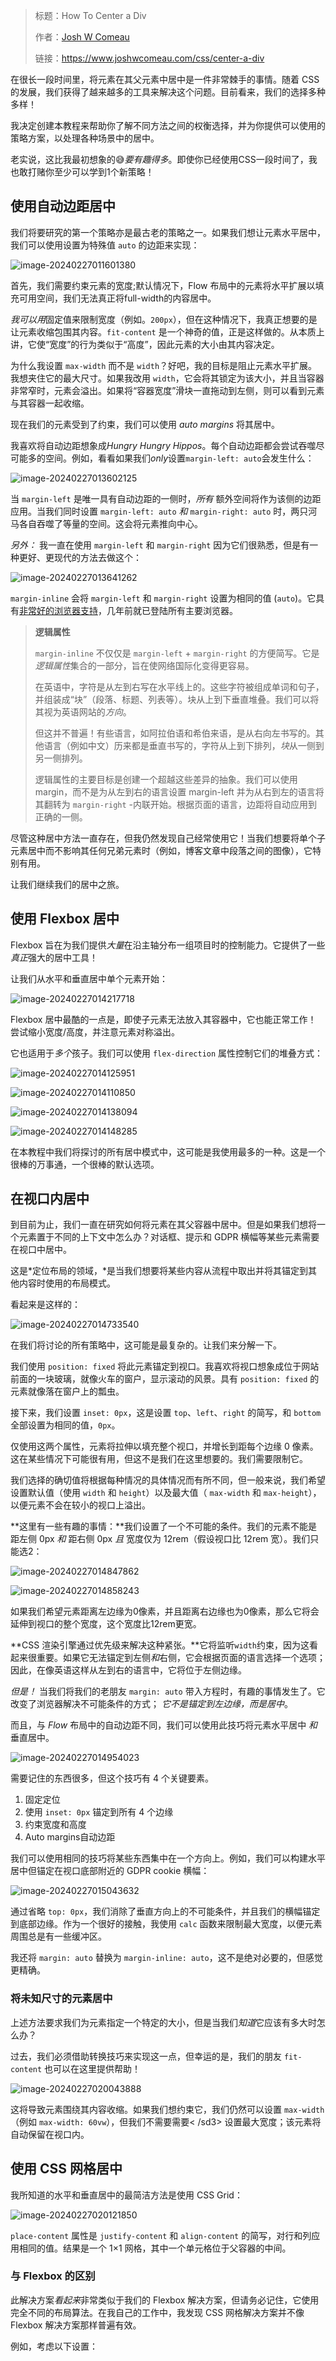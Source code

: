 > 标题：How To Center a Div
>
> 作者：[Josh W Comeau](https://www.joshwcomeau.com/)
>
> 链接：https://www.joshwcomeau.com/css/center-a-div

在很长一段时间里，将元素在其父元素中居中是一件非常棘手的事情。随着 CSS 的发展，我们获得了越来越多的工具来解决这个问题。目前看来，我们的选择多种多样！

我决定创建本教程来帮助你了解不同方法之间的权衡选择，并为你提供可以使用的策略方案，以处理各种场景中的居中。

老实说，这比我最初想象的😅*要有趣得多*。即使你已经使用CSS一段时间了，我也敢打赌你至少可以学到1个新策略！

## 使用自动边距居中

我们将要研究的第一个策略亦是最古老的策略之一。如果我们想让元素水平居中，我们可以使用设置为特殊值 `auto` 的边距来实现：

![image-20240227011601380](https://fs.lwmc.net/uploads/2024/02/1708967761912-202402270116456.webp)

首先，我们需要约束元素的宽度;默认情况下，Flow 布局中的元素将水平扩展以填充可用空间，我们无法真正将full-width的内容居中。

*我可以用*固定值来限制宽度（例如。`200px`），但在这种情况下，我真正想要的是让元素收缩包围其内容。`fit-content` 是一个神奇的值，正是这样做的。从本质上讲，它使“宽度”的行为类似于“高度”，因此元素的大小由其内容决定。

为什么我设置 `max-width` 而不是 `width`？好吧，我的目标是阻止元素水平扩展。我想夹住它的最大尺寸。如果我改用 `width`，它会将其锁定为该大小，并且当容器非常窄时，元素会溢出。如果将“容器宽度”滑块一直拖动到左侧，则可以看到元素与其容器一起收缩。

现在我们的元素受到了约束，我们可以使用 *auto margins* 将其居中。

我喜欢将自动边距想象成*Hungry Hungry Hippos*。每个自动边距都会尝试吞噬尽可能多的空间。例如，看看如果我们*only*设置`margin-left: auto`会发生什么：

![image-20240227013602125](https://fs.lwmc.net/uploads/2024/02/1708968967586-202402270136177.webp)

当 `margin-left` 是唯一具有自动边距的一侧时，*所有* 额外空间将作为该侧的边距应用。当我们同时设置 `margin-left: auto` *和* `margin-right: auto` 时，两只河马各自吞噬了等量的空间。这会将元素推向中心。

*另外：* 我一直在使用 `margin-left` 和 `margin-right` 因为它们很熟悉，但是有一种更好、更现代的方法去做这个：

![image-20240227013641262](https://fs.lwmc.net/uploads/2024/02/1708969001614-202402270136305.webp)

`margin-inline` 会将 `margin-left` 和 `margin-right` 设置为相同的值 (`auto`)。它具有[非常好的浏览器支持](https://caniuse.com/mdn-css_properties_margin-inline)，几年前就已登陆所有主要浏览器。

> **逻辑属性**
>
> `margin-inline` 不仅仅是 `margin-left` + `margin-right` 的方便简写。它是*逻辑属性*集合的一部分，旨在使网络国际化变得更容易。
>
> 在英语中，字符是从左到右写在水平线上的。这些字符被组成单词和句子，并组装成“块”（段落、标题、列表等）。块从上到下垂直堆叠。我们可以将其视为英语网站的*方向*。
>
> 但这并不普遍！有些语言，如阿拉伯语和希伯来语，是从右向左书写的。其他语言（例如中文）历来都是垂直书写的，字符从上到下排列，*块*从一侧到另一侧排列。
>
> 逻辑属性的主要目标是创建一个超越这些差异的抽象。我们可以使用 margin，而不是为从左到右的语言设置 margin-left 并为从右到左的语言将其翻转为 `margin-right` -内联开始。根据页面的语言，边距将自动应用到正确的一侧。

尽管这种居中方法一直存在，但我仍然发现自己经常使用它！当我们想要将单个子元素居中而不影响其任何兄弟元素时（例如，博客文章中段落之间的图像），它特别有用。

让我们继续我们的居中之旅。

## 使用 Flexbox 居中

Flexbox 旨在为我们提供*大量*在沿主轴分布一组项目时的控制能力。它提供了一些*真正*强大的居中工具！

让我们从水平和垂直居中单个元素开始：

![image-20240227014217718](https://fs.lwmc.net/uploads/2024/02/1708969338097-202402270142738.webp)

Flexbox 居中最酷的一点是，即使子元素无法放入其容器中，它也能正常工作！ 尝试缩小宽度/高度，并注意元素对称溢出。

它也适用于*多个*孩子。我们可以使用 `flex-direction` 属性控制它们的堆叠方式：

![image-20240227014125951](https://fs.lwmc.net/uploads/2024/02/1708969286315-202402270141987.webp)

![image-20240227014110850](https://fs.lwmc.net/uploads/2024/02/1708969271560-202402270141875.webp)

![image-20240227014138094](https://fs.lwmc.net/uploads/2024/02/1708969298458-202402270141125.webp)

![image-20240227014148285](https://fs.lwmc.net/uploads/2024/02/1708969308668-202402270141315.webp)

在本教程中我们将探讨的所有居中模式中，这可能是我使用最多的一种。这是一个很棒的万事通，一个很棒的默认选项。

## 在视口内居中

到目前为止，我们一直在研究如何将元素在其父容器中居中。但是如果我们想将一个元素置于不同的上下文中怎么办？对话框、提示和 GDPR 横幅等某些元素需要在视口中居中。

这是*定位布局的领域，*是当我们想要将某些内容从流程中取出并将其锚定到其他内容时使用的布局模式。

看起来是这样的：

![image-20240227014733540](https://fs.lwmc.net/uploads/2024/02/1708969654000-202402270147576.webp)

在我们将讨论的所有策略中，这可能是最复杂的。让我们来分解一下。

我们使用 `position: fixed` 将此元素锚定到视口。我喜欢将视口想象成位于网站前面的一块玻璃，就像火车的窗户，显示滚动的风景。具有 `position: fixed` 的元素就像落在窗户上的瓢虫。

接下来，我们设置 `inset: 0px`，这是设置 `top`、`left`、`right` 的简写，和 `bottom` 全部设置为相同的值，`0px`。

仅使用这两个属性，元素将拉伸以填充整个视口，并增长到距每个边缘 0 像素。这在某些情况下可能很有用，但这不是我们在这里想要的。我们需要限制它。

我们选择的确切值将根据每种情况的具体情况而有所不同，但一般来说，我们希望设置默认值（使用 `width` 和 `height`）以及最大值（ `max-width` 和 `max-height`），以便元素不会在较小的视口上溢出。

**这里有一些有趣的事情：**我们设置了一个不可能的条件。我们的元素不能是距左侧 0px *和* 距右侧 0px *且* 宽度仅为 12rem（假设视口比 12rem 宽）。我们只能选2：

![image-20240227014847862](https://fs.lwmc.net/uploads/2024/02/1708969728285-202402270148887.webp)

![image-20240227014858243](https://fs.lwmc.net/uploads/2024/02/1708969738628-202402270148276.webp)

如果我们希望元素距离左边缘为0像素，并且距离右边缘也为0像素，那么它将会延伸到视口的整个宽度，这个宽度比12rem更宽。

**CSS 渲染引擎通过优先级来解决这种紧张。**它将监听`width`约束，因为这看起来很重要。如果它无法锚定到左侧*和*右侧，它会根据页面的语言选择一个选项；因此，在像英语这样从左到右的语言中，它将位于左侧边缘。

*但是！* 当我们将我们的老朋友 `margin: auto` 带入方程时，有趣的事情发生了。它改变了浏览器解决不可能条件的方式； *它不是锚定到左边缘，而是居中*。

而且，与 *Flow* 布局中的自动边距不同，我们可以使用此技巧将元素水平居中 *和* 垂直居中。

![image-20240227014954023](https://fs.lwmc.net/uploads/2024/02/1708969794439-202402270149055.webp)

需要记住的东西很多，但这个技巧有 4 个关键要素。

1. 固定定位
2. 使用 `inset: 0px` 锚定到所有 4 个边缘
3. 约束宽度和高度
4. Auto margins自动边距

我们可以使用相同的技巧将某些东西集中在一个方向上。例如，我们可以构建水平居中但锚定在视口底部附近的 GDPR cookie 横幅：

![image-20240227015043632](https://fs.lwmc.net/uploads/2024/02/1708969844086-202402270150671.webp)

通过省略 `top: 0px`，我们消除了垂直方向上的不可能条件，并且我们的横幅锚定到底部边缘。作为一个很好的接触，我使用 `calc` 函数来限制最大宽度，以便元素周围总是有一些缓冲区。

我还将 `margin: auto` 替换为 `margin-inline: auto`，这不是绝对必要的，但感觉更精确。

### 将未知尺寸的元素居中

上述方法要求我们为元素指定一个特定的大小，但是当我们*知道*它应该有多大时怎么办？

过去，我们必须借助转换技巧来实现这一点，但幸运的是，我们的朋友 `fit-content` 也可以在这里提供帮助！

![image-20240227020043888](https://fs.lwmc.net/uploads/2024/02/1708970444340-202402270200919.webp)

这将导致元素围绕其内容收缩。如果我们想约束它，我们仍然可以设置 `max-width` （例如 `max-width: 60vw`），但我们不需要需要< /sd3> 设置最大宽度；该元素将自动保留在视口内。

## 使用 CSS 网格居中

我所知道的水平和垂直居中的最简洁方法是使用 CSS Grid：

![image-20240227020121850](https://fs.lwmc.net/uploads/2024/02/1708970482257-202402270201888.webp)

`place-content` 属性是 `justify-content` 和 `align-content` 的简写，对行和列应用相同的值。结果是一个 1×1 网格，其中一个单元格位于父容器的中间。

### 与 Flexbox 的区别

此解决方案*看起来*非常类似于我们的 Flexbox 解决方案，但请务必记住，它使用完全不同的布局算法。在我自己的工作中，我发现 CSS 网格解决方案并不像 Flexbox 解决方案那样普遍有效。

例如，考虑以下设置：
